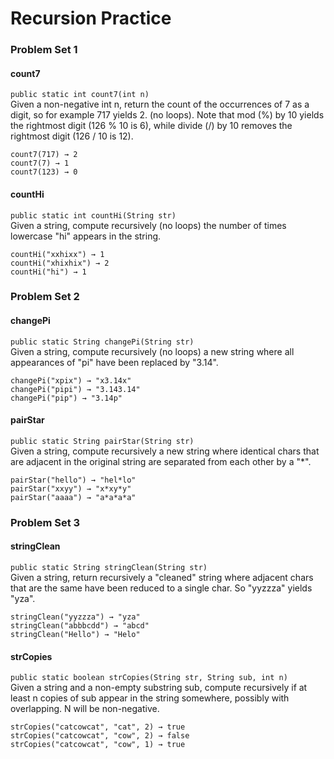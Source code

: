 # Recursion Practice


### Problem Set 1

#### count7 
`public static int count7(int n)`  
Given a non-negative int n, return the count of the occurrences of 7 as a digit, so for example 717 yields 2. (no loops). Note that mod (%) by 10 yields the rightmost digit (126 % 10 is 6), while divide (/) by 10 removes the rightmost digit (126 / 10 is 12).
```
count7(717) → 2
count7(7) → 1
count7(123) → 0
```


#### countHi
`public static int countHi(String str)`  
Given a string, compute recursively (no loops) the number of times lowercase "hi" appears in the string.
```
countHi("xxhixx") → 1
countHi("xhixhix") → 2
countHi("hi") → 1
```

### Problem Set 2

#### changePi
`public static String changePi(String str) `  
Given a string, compute recursively (no loops) a new string where all appearances of "pi" have been replaced by "3.14".
```
changePi("xpix") → "x3.14x"
changePi("pipi") → "3.143.14"
changePi("pip") → "3.14p"
```
#### pairStar
`public static String pairStar(String str)`  
Given a string, compute recursively a new string where identical chars that are adjacent in the original string are separated from each other by a "*".
```
pairStar("hello") → "hel*lo"
pairStar("xxyy") → "x*xy*y"
pairStar("aaaa") → "a*a*a*a"
```


### Problem Set 3


#### stringClean
`public static String stringClean(String str)`  
Given a string, return recursively a "cleaned" string where adjacent chars that are the same have been reduced to a single char. So "yyzzza" yields "yza".
```
stringClean("yyzzza") → "yza"
stringClean("abbbcdd") → "abcd"
stringClean("Hello") → "Helo"
```

#### strCopies
`public static boolean strCopies(String str, String sub, int n)`  
Given a string and a non-empty substring sub, compute recursively if at least n copies of sub appear in the string somewhere, possibly with overlapping. N will be non-negative.
```
strCopies("catcowcat", "cat", 2) → true
strCopies("catcowcat", "cow", 2) → false
strCopies("catcowcat", "cow", 1) → true
```
